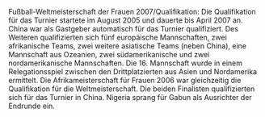 Fußball-Weltmeisterschaft der Frauen 2007/Qualifikation: Die Qualifikation für das Turnier startete im August 2005 und dauerte bis April 2007 an. China war als Gastgeber automatisch für das Turnier qualifiziert. Des Weiteren qualifizierten sich fünf europäische Mannschaften, zwei afrikanische Teams, zwei weitere asiatische Teams (neben China), eine Mannschaft aus Ozeanien, zwei südamerikanische und zwei nordamerikanische Mannschaften. Die 16. Mannschaft wurde in einem Relegationsspiel zwischen den Drittplatzierten aus Asien und Nordamerika ermittelt. Die Afrikameisterschaft für Frauen 2006 war gleichzeitig die Qualifikation für die Weltmeisterschaft. Die beiden Finalisten qualifizierten sich für das Turnier in China. Nigeria sprang für Gabun als Ausrichter der Endrunde ein.
